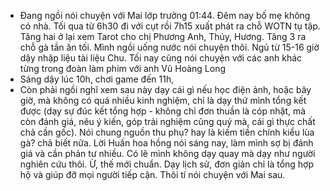 - Đang ngồi nói chuyện với Mai lớp trưởng 01:44. Đêm nay bố mẹ không có nhà. Tối qua từ 6h30 đi với cụt rồi 7h15 xuất phát ra chỗ WOTN tụ tập. Tăng hai ở lại xem Tarot cho chị Phương Anh, Thúy, Hương. Tăng 3 ra chỗ gà tần ăn tối. Mình ngồi uống nước nói chuyện thôi. Ngủ từ 15-16 giờ dậy nhập liệu tài liệu Chu. Tối nay cũng nói chuyện với các anh khác từng trong đoàn làm phim với anh Vũ Hoàng Long
- Sáng dậy lúc 10h, chơi game đến 11h,
- Còn phải ngồi nghĩ xem sau này dạy cái gì nếu học điện ảnh, hoặc bây giờ, mà không có quá nhiều kinh nghiệm, chỉ là dạy thứ mình tổng kết được (dạy sự đúc kết tổng hợp - không chỉ đơn thuần là cóp nhặt, mà còn đánh giá, nêu ý kiến, góp trải nghiệm cũng quý mà, cái gì thực chất chả cần gốc). Nói chung nguồn thu phụ? hay là kiếm tiền chính kiểu lùa gà? chả biết nữa. Lời Huấn hoa hồng nói sáng nay, làm mình sợ bị đánh giá và cần phản tư nhiều. Có lẽ mình không dạy quay mà dạy như người nghiên cứu thôi. Ừ, thế mới chuẩn. Dạy lịch sử, đơn giản chỉ là tổng hợp hộ và giúp đỡ mọi người tiếp cận. Thôi tí nói chuyện với Mai sau.